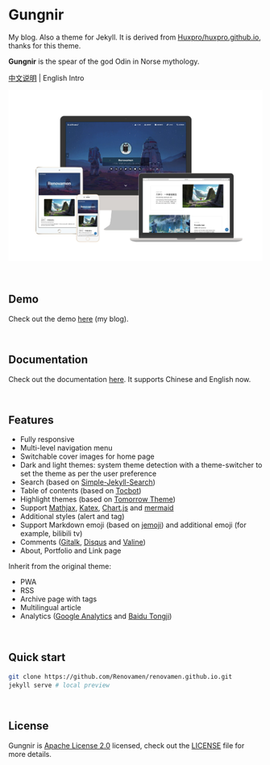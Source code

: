 # Gungnir

My blog. Also a theme for Jekyll. It is derived from [Huxpro/huxpro.github.io](https://github.com/Huxpro/huxpro.github.io), thanks for this theme.

**Gungnir** is the spear of the god Odin in Norse mythology.

[中文说明](README-CN.md) | English Intro

![preview](img/docs/gungnir.jpg)

&nbsp;

## Demo

Check out the demo [here](https://renovamen.ink/) (my blog).

&nbsp;

## Documentation

Check out the documentation [here](https://renovamen.ink/theme/). It supports Chinese and English now.

&nbsp;

## Features

- Fully responsive
- Multi-level navigation menu
- Switchable cover images for home page
- Dark and light themes: system theme detection with a theme-switcher to set the theme as per the user preference
- Search (based on [Simple-Jekyll-Search](https://github.com/christian-fei/Simple-Jekyll-Search))
- Table of contents (based on [Tocbot](https://github.com/tscanlin/tocbot))
- Highlight themes (based on [Tomorrow Theme](https://github.com/chriskempson/tomorrow-theme))
- Support [Mathjax](https://github.com/mathjax/MathJax), [Katex](https://github.com/KaTeX/KaTeX), [Chart.js](https://github.com/chartjs/Chart.js) and [mermaid](https://github.com/mermaid-js/mermaid)
- Additional styles (alert and tag)
- Support Markdown emoji (based on [jemoji](https://github.com/jekyll/jemoji)) and additional emoji (for example, bilibili tv)
- Comments ([Gitalk](https://github.com/gitalk/gitalk), [Disqus](https://disqus.com/) and [Valine](https://github.com/xCss/Valine))
- About, Portfolio and Link page

Inherit from the original theme:

- PWA
- RSS
- Archive page with tags
- Multilingual article
- Analytics ([Google Analytics](https://analytics.google.com/) and [Baidu Tongji](https://tongji.baidu.com/))

&nbsp;

## Quick start

```bash
git clone https://github.com/Renovamen/renovamen.github.io.git
jekyll serve # local preview
```

&nbsp;

## License

Gungnir is [Apache License 2.0](https://www.apache.org/licenses/LICENSE-2.0) licensed, check out the [LICENSE](LICENSE) file for more details.